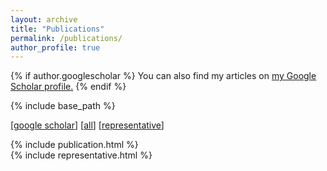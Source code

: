 ```yaml
---
layout: archive
title: "Publications"
permalink: /publications/
author_profile: true
---
```


{% if author.googlescholar %}
  You can also find my articles on <u><a href="{{author.googlescholar}}">my Google Scholar profile</a>.</u>
{% endif %}

{% include base_path %}

[<a href="https://scholar.google.com/citations?hl=en&user=K-isjagAAAAJ&view_op=list_works">google scholar</a>]
[<a href="#all" onclick="showAll()">all</a>]
[<a href="#representative" onclick="showRepresentative()">representative</a>]

<div id="all-publications" style="display: block;">
{% include publication.html %}
</div>

<div id="representative-publications" style="display: block;">
{% include representative.html %}
</div>

<script>
function showAll() {
  document.getElementById("all-publications").style.display = "block";
  document.getElementById("representative-publications").style.display = "none";
}

function showRepresentative() {
  document.getElementById("all-publications").style.display = "none";
  document.getElementById("representative-publications").style.display = "block";
}

function copy(dest, source) {
	if(dest.source == source) {
	  dest.innerHTML = "";
	  dest.source = null;
	}
	else {
	  dest.innerHTML = source.innerHTML;
	  dest.source = source;
	}
	dest.blur();
}
</script>
